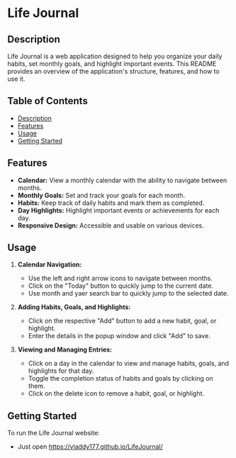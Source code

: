 # Life Journal

## Description

Life Journal is a web application designed to help you organize your daily habits, set monthly goals, and highlight important events. This README provides an overview of the application's structure, features, and how to use it.

## Table of Contents

- [Description](#description)
- [Features](#features)
- [Usage](#usage)
- [Getting Started](#getting-started)

## Features

- **Calendar:** View a monthly calendar with the ability to navigate between months.
- **Monthly Goals:** Set and track your goals for each month.
- **Habits:** Keep track of daily habits and mark them as completed.
- **Day Highlights:** Highlight important events or achievements for each day.
- **Responsive Design:** Accessible and usable on various devices.

## Usage

1. **Calendar Navigation:**
   - Use the left and right arrow icons to navigate between months.
   - Click on the "Today" button to quickly jump to the current date.
   - Use month and yaer search bar to quickly jump to the selected date.

2. **Adding Habits, Goals, and Highlights:**
   - Click on the respective "Add" button to add a new habit, goal, or highlight.
   - Enter the details in the popup window and click "Add" to save.

3. **Viewing and Managing Entries:**
   - Click on a day in the calendar to view and manage habits, goals, and highlights for that day.
   - Toggle the completion status of habits and goals by clicking on them.
   - Click on the delete icon to remove a habit, goal, or highlight.

## Getting Started

To run the Life Journal website:

- Just open https://vladdy177.github.io/LifeJournal/

